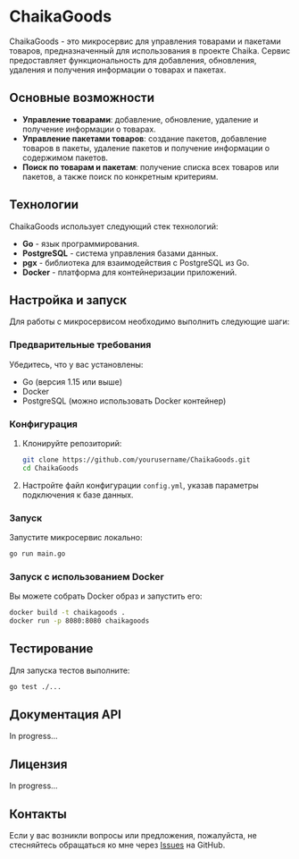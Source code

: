 # ChaikaGoods

ChaikaGoods - это микросервис для управления товарами и пакетами товаров, предназначенный для использования в проекте
Chaika. Сервис предоставляет функциональность для добавления, обновления, удаления и получения информации о товарах и
пакетах.

## Основные возможности

- **Управление товарами**: добавление, обновление, удаление и получение информации о товарах.
- **Управление пакетами товаров**: создание пакетов, добавление товаров в пакеты, удаление пакетов и получение
  информации о содержимом пакетов.
- **Поиск по товарам и пакетам**: получение списка всех товаров или пакетов, а также поиск по конкретным критериям.

## Технологии

ChaikaGoods использует следующий стек технологий:

- **Go** - язык программирования.
- **PostgreSQL** - система управления базами данных.
- **pgx** - библиотека для взаимодействия с PostgreSQL из Go.
- **Docker** - платформа для контейнеризации приложений.

## Настройка и запуск

Для работы с микросервисом необходимо выполнить следующие шаги:

### Предварительные требования

Убедитесь, что у вас установлены:

- Go (версия 1.15 или выше)
- Docker
- PostgreSQL (можно использовать Docker контейнер)

### Конфигурация

1. Клонируйте репозиторий:
   ```bash
   git clone https://github.com/yourusername/ChaikaGoods.git
   cd ChaikaGoods
   ```

2. Настройте файл конфигурации `config.yml`, указав параметры подключения к базе данных.

### Запуск

Запустите микросервис локально:

```bash
go run main.go
```

### Запуск с использованием Docker

Вы можете собрать Docker образ и запустить его:

```bash
docker build -t chaikagoods .
docker run -p 8080:8080 chaikagoods
```

## Тестирование

Для запуска тестов выполните:

```bash
go test ./...
```

## Документация API

In progress...

## Лицензия

In progress...

## Контакты

Если у вас возникли вопросы или предложения, пожалуйста, не стесняйтесь обращаться ко мне
через [Issues](https://github.com/Chaika-Team/ChaikaGoods/issues) на GitHub.
